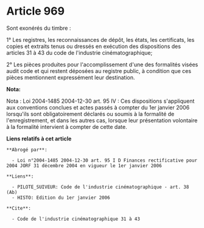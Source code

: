 # Article 969

Sont exonérés du timbre :

1° Les registres, les reconnaissances de dépôt, les états, les certificats, les copies et extraits tenus ou dressés en
exécution des dispositions des articles 31 à 43 du code de l'industrie cinématographique;

2° Les pièces produites pour l'accomplissement d'une des formalités visées audit code et qui restent déposées au registre
public, à condition que ces pièces mentionnent expressément leur destination.

**Nota:**

Nota : Loi 2004-1485 2004-12-30 art. 95 IV : Ces dispositions s'appliquent aux conventions conclues et actes passés à compter
du 1er janvier 2006 lorsqu'ils sont obligatoirement déclarés ou soumis à la formalité de l'enregistrement, et dans les autres
cas, lorsque leur présentation volontaire à la formalité intervient à compter de cette date.

**Liens relatifs à cet article**

	**Abrogé par**:

	  - Loi n°2004-1485 2004-12-30 art. 95 I D Finances rectificative pour 2004 JORF 31 décembre 2004 en vigueur le 1er janvier 2006

	**Liens**:

	  - PILOTE_SUIVEUR: Code de l'industrie cinématographique - art. 38 (Ab)
	  - HISTO: Edition du 1er janvier 2006

	**Cite**:

	  - Code de l'industrie cinématographique 31 à 43
